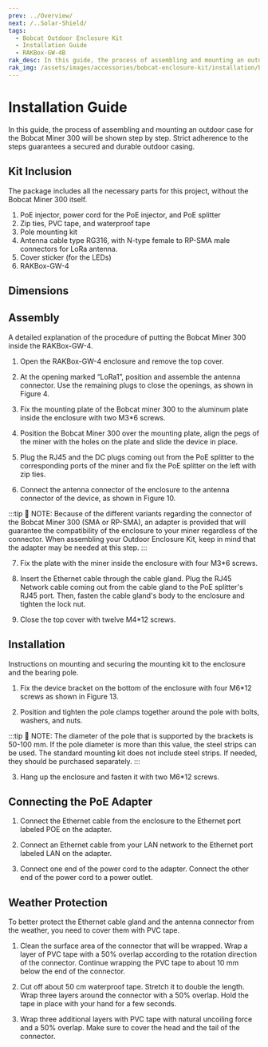 ```yaml
---
prev: ../Overview/
next: /..Solar-Shield/
tags:
  - Bobcat Outdoor Enclosure Kit
  - Installation Guide
  - RAKBox-GW-4B
rak_desc: In this guide, the process of assembling and mounting an outdoor case for the Bobcat Miner 300 will be shown step by step. Strict adherence to the steps guarantees a secured and durable outdoor casing.
rak_img: /assets/images/accessories/bobcat-enclosure-kit/installation/bobcat.png
---
```


# Installation Guide

In this guide, the process of assembling and mounting an outdoor case for the Bobcat Miner 300 will be shown step by step. Strict adherence to the steps guarantees a secured and durable outdoor casing.

## Kit Inclusion

The package includes all the necessary parts for this project, without the Bobcat Miner 300 itself.

1. PoE injector, power cord for the PoE injector, and PoE splitter
2. Zip ties, PVC tape, and waterproof tape
3. Pole mounting kit
4. Antenna cable type RG316, with N-type female to RP-SMA male connectors for LoRa antenna. 
5. Cover sticker (for the LEDs)
6. RAKBox-GW-4

## Dimensions

<rk-img
  src="/assets/images/accessories/bobcat-enclosure-kit/installation/bobcat_dimension_1.svg"
  width="60%"
  caption="Bobcat Enclosure Kit Dimension"
/>

<rk-img
  src="/assets/images/accessories/bobcat-enclosure-kit/installation/bobcat_dimension_2.svg"
  width="50%"
  caption="Bobcat Enclosure Kit Dimension"
/>

<rk-img
  src="/assets/images/accessories/bobcat-enclosure-kit/installation/bobcat_dimension_3.svg"
  width="50%"
  caption="Bobcat Enclosure Kit Dimension"
/>

## Assembly

A detailed explanation of the procedure of putting the Bobcat Miner 300 inside the RAKBox-GW-4.

1. Open the RAKBox-GW-4 enclosure and remove the top cover. 

2. At the opening marked “LoRa1”, position and assemble the antenna connector. Use the remaining plugs to close the openings, as shown in Figure 4. 

<rk-img
  src="/assets/images/accessories/bobcat-enclosure-kit/installation/1.positioning.png"
  width="50%"
  caption="Positioning of all the plugs"
/>

<rk-img
  src="/assets/images/accessories/bobcat-enclosure-kit/installation/antenna-connector-assembly.png"
  width="60%"
  caption="Assembling the antenna connector"
/>

<rk-img
  src="/assets/images/accessories/bobcat-enclosure-kit/installation/covering-antenna-hole.png"
  width="60%"
  caption="Covering the second antenna hole"
/>

3. Fix the mounting plate of the Bobcat miner 300 to the aluminum plate inside the enclosure with two M3*6 screws.


<rk-img
  src="/assets/images/accessories/bobcat-enclosure-kit/installation/2.mounting-plate.png"
  width="50%"
  caption="Mounting plate inside the RAKBox-GW-4 enclosure"
/>

4. Position the Bobcat Miner 300 over the mounting plate, align the pegs of the miner with the holes on the plate and slide the device in place.

<rk-img
  src="/assets/images/accessories/bobcat-enclosure-kit/installation/3.securing-plate.png"
  width="50%"
  caption="Securing the miner to the plate"
/>

5. Plug the RJ45 and the DC plugs coming out from the PoE splitter to the corresponding ports of the miner and fix the PoE splitter on the left with zip ties.

<rk-img
  src="/assets/images/accessories/bobcat-enclosure-kit/installation/4.connecting-poe-splitter.png"
  width="50%"
  caption="Connecting the PoE splitter to the miner"
/>

6. Connect the antenna connector of the enclosure to the antenna connector of the device, as shown in Figure 10.

<rk-img
  src="/assets/images/accessories/bobcat-enclosure-kit/installation/5.connecting-antenna-connector.png"
  width="55%"
  caption="Connecting the antenna connector"
/>


:::tip 📝 NOTE:
Because of the different variants regarding the connector of the Bobcat Miner 300 (SMA or RP-SMA), an adapter is provided that will guarantee the compatibility of the enclosure to your miner regardless of the connector. When assembling your Outdoor Enclosure Kit, keep in mind that the adapter may be needed at this step.
:::

7. Fix the plate with the miner inside the enclosure with four M3*6 screws.

<rk-img
  src="/assets/images/accessories/bobcat-enclosure-kit/installation/6.fixing-miner.png"
  width="40%"
  caption="Fixing the miner inside the enclosure"
/>

8. Insert the Ethernet cable through the cable gland. Plug the RJ45 Network cable coming out from the cable gland to the PoE splitter's RJ45 port. Then, fasten the cable gland's body to the enclosure and tighten the lock nut.

<rk-img
  src="/assets/images/accessories/bobcat-enclosure-kit/installation/7.connecting-network-cable.png"
  width="40%"
  caption="Connecting the network cable"
/>

9. Close the top cover with twelve M4*12 screws. 


## Installation

Instructions on mounting and securing the mounting kit to the enclosure and the bearing pole.

1. Fix the device bracket on the bottom of the enclosure with four M6*12 screws as shown in Figure 13.

<rk-img
  src="/assets/images/accessories/bobcat-enclosure-kit/installation/8.fixing-the-bracket.png"
  width="50%"
  caption="Fixing the bracket to the enclosure"
/>

2. Position and tighten the pole clamps together around the pole with bolts, washers, and nuts.


<rk-img
  src="/assets/images/accessories/bobcat-enclosure-kit/installation/9.pole-clamps.png"
  width="60%"
  caption="Positioning and fastening the pole clamps"
/>

:::tip 📝 NOTE:
The diameter of the pole that is supported by the brackets is 50-100&nbsp;mm. If the pole diameter is more than this value, the steel strips can be used. The standard mounting kit does not include steel strips. If needed, they should be purchased separately.
:::

3. Hang up the enclosure and fasten it with two M6*12 screws.

<rk-img
  src="/assets/images/accessories/bobcat-enclosure-kit/installation/10.fixing-the-enclosure.png"
  width="50%"
  caption="Fixing the enclosure to the pole"
/>

## Connecting the PoE Adapter

1. Connect the Ethernet cable from the enclosure to the Ethernet port labeled POE on the adapter.

2. Connect an Ethernet cable from your LAN network to the Ethernet port labeled LAN on the adapter.

3. Connect one end of the power cord to the adapter. Connect the other end of the power cord to a power outlet.

<rk-img
  src="/assets/images/accessories/bobcat-enclosure-kit/installation/11.poe-adapter.png"
  width="45%"
  caption="PoE adapter"
/>

## Weather Protection

To better protect the Ethernet cable gland and the antenna connector from the weather, you need to cover them with PVC tape. 

1. Clean the surface area of the connector that will be wrapped. Wrap a layer of PVC tape with a 50% overlap according to the rotation direction of the connector. Continue wrapping the PVC tape to about 10&nbsp;mm below the end of the connector.


<rk-img
  src="/assets/images/accessories/bobcat-enclosure-kit/installation/12.wrapping.png"
  width="40%"
  caption="Wrapping with PVC tape"
/>

2. Cut off about 50&nbsp;cm waterproof tape. Stretch it to double the length. Wrap three layers around the connector with a 50% overlap. Hold the tape in place with your hand for a few seconds.

<rk-img
  src="/assets/images/accessories/bobcat-enclosure-kit/installation/13.waterproof-tape.png"
  width="40%"
  caption="Wrapping with waterproof tape"
/>

3. Wrap three additional layers with PVC tape with natural uncoiling force and a 50% overlap. Make sure to cover the head and the tail of the connector.

<rk-img
  src="/assets/images/accessories/bobcat-enclosure-kit/installation/14.pvc-wrapping.png"
  width="40%"
  caption="Final PVC wrapping"
/>